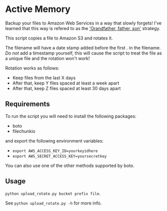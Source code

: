 Active Memory
=============

Backup your files to Amazon Web Services in a way that slowly forgets! I've learned that this way is refered to as the ['Grandfather, father, son'](http://en.wikipedia.org/wiki/Backup_rotation_scheme#Grandfather-father-son) strategy.

This script copies a file to Amazon S3 and rotates it.

The filename will have a date stamp added before the first . in the filename. *Do not* add a timestamp yourself, this will cause the script to treat the file as a unique file and the rotation won't work!

Rotation works as follows:
- Keep files from the last X days
- After that, keep Y files spaced at least a week apart
- After that, keep Z files spaced at least 30 days apart


## Requirements

To run the script you will need to install the following packages:
- boto
- filechunkio

and export the following environment variables:
- `export AWS_ACCESS_KEY_ID=yourkeyidhere`
- `export AWS_SECRET_ACCESS_KEY=yoursecretkey`

You can also use one of the other methods supported by boto.

## Usage

`python upload_rotate.py bucket prefix file`.

See `python upload_rotate.py -h` for more info.
